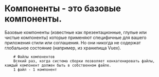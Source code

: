# Компоненты - это базовые компоненты.
Базовые компоненты (известные как презентационные, глупые или чистые компоненты)
которые применяют специфичные для вашего приложения стили или соглашения.
Но они никогда не содержат глобальное состояние (например, из хранилища Vuex).

        # Файлы компонентов
        Всякий раз, когда система сборки позволяет конкатенировать файлы, каждый компонент должен быть в собственном файле.
        1 файл - 1 компонент